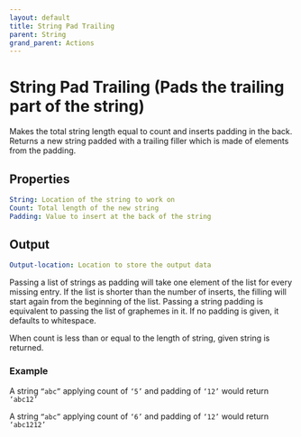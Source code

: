 ```yaml
---
layout: default
title: String Pad Trailing
parent: String
grand_parent: Actions
---
```

# String Pad Trailing (Pads the trailing part of the string)
Makes the total string length equal to count and inserts padding in the back. Returns a new string padded with a trailing filler which is made of elements from the padding.

## Properties
```yaml
String: Location of the string to work on
Count: Total length of the new string
Padding: Value to insert at the back of the string
```

## Output
```yaml
Output-location: Location to store the output data
```

Passing a list of strings as padding will take one element of the list for every missing entry. If the list is shorter than the number of inserts, the filling will start again from the beginning of the list. Passing a string padding is equivalent to passing the list of graphemes in it. If no padding is given, it defaults to whitespace.

When count is less than or equal to the length of string, given string is returned.

### Example
A string `“abc”` applying count of `‘5’` and padding of `‘12’` would return `‘abc12’`

A string `“abc”` applying count of `‘6’` and padding of `‘12’` would return `‘abc1212’`
